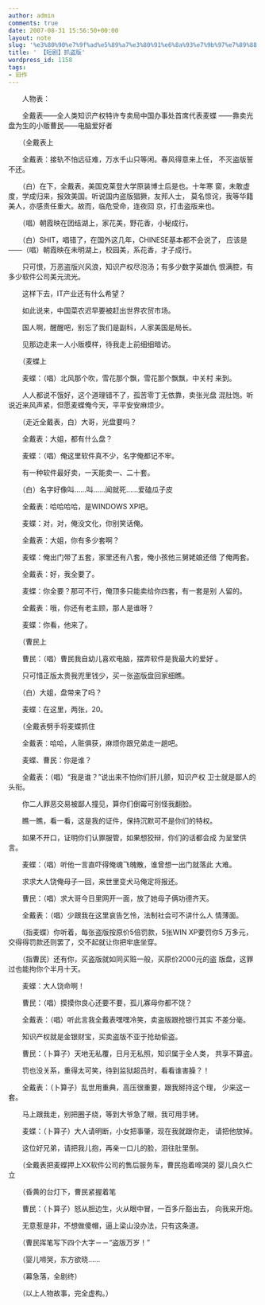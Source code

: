 ```yaml
---
author: admin
comments: true
date: 2007-08-31 15:56:50+00:00
layout: note
slug: '%e3%80%90%e7%9f%ad%e5%89%a7%e3%80%91%e6%8a%93%e7%9b%97%e7%89%88'
title: ' 【短剧】抓盗版'
wordpress_id: 1158
tags:
- 旧作
---
```


　　人物表：

　　全戴表――全人类知识产权特许专卖局中国办事处首席代表麦蝶 ――靠卖光盘为生的小贩曹民――电脑爱好者

　　（全戴表上

　　全戴表：接轨不怕远征难，万水千山只等闲。春风得意来上任， 不灭盗版誓不还。

　　（白）在下，全戴表，美国克莱登大学原装博士后是也。十年寒 窗，未敢虚度，学成归来，报效美国。听说国内盗版猖獗，友邦人士， 莫名惊诧，我等华籍美人，亦感责任重大。故而，临危受命，连夜回 京，打击盗版来也。

　　（唱）朝霞映在团结湖上，家花美，野花香，小秘成行。

　　（白）SHIT，唱错了，在国外这几年，CHINESE基本都不会说了， 应该是――（唱）朝霞映在未明湖上，校园美，系花香，才子成行。

　　只可恨，万恶盗版兴风浪，知识产权尽泡汤；有多少数字英雄仇 恨满腔，有多少软件公司美元流光。

　　这样下去，IT产业还有什么希望？

　　如此说来，中国菜农迟早要被赶出世界农贸市场。

　　国人啊，醒醒吧，别忘了我们是副科，人家美国是局长。

　　见那边走来一人小贩模样，待我走上前细细暗访。

　　（麦蝶上

　　麦蝶：（唱）北风那个吹，雪花那个飘，雪花那个飘飘，中关村 来到。

　　人人都说不饿好，这个道理错不了，孤苦零丁无依靠，卖张光盘 混肚饱。听说近来风声紧，但愿麦蝶俺今天，平平安安麻烦少。

　　（走近全戴表，白）大哥，光盘要吗？

　　全戴表：大姐，都有什么盘？

　　麦蝶：（唱）俺这里软件真不少，名字俺都记不牢。

　　有一种软件最好卖，一天能卖一、二十套。

　　（白）名字好像叫……叫……闻就死……爱磕瓜子皮

　　全戴表：哈哈哈哈，是WINDOWS XP吧。

　　麦蝶：对，对，俺没文化，你别笑话俺。

　　全戴表：大姐，你有多少套啊？

　　麦蝶：俺出门带了五套，家里还有八套，俺小孩他三舅姥娘还借 了俺两套。

　　全戴表：好，我全要了。

　　麦蝶：你全要？那可不行，俺顶多只能卖给你四套，有一套是别 人留的。

　　全戴表：哦，你还有老主顾，那人是谁呀？

　　麦蝶：你看，他来了。

　　（曹民上

　　曹民：（唱）曹民我自幼儿喜欢电脑，摆弄软件是我最大的爱好 。

　　只可惜正版太贵我兜里钱少，买一张盗版盘回家细瞧。

　　（白）大姐，盘带来了吗？

　　麦蝶：在这里，两张，20。

　　（全戴表劈手将麦蝶抓住

　　全戴表：哈哈，人赃俱获，麻烦你跟兄弟走一趟吧。

　　麦蝶、曹民：你是谁？

　　全戴表：（唱）“我是谁？”说出来不怕你们肝儿颤，知识产权 卫士就是鄙人的头衔。

　　你二人罪恶交易被鄙人撞见，算你们倒霉可别怪我翻脸。

　　瞧一瞧，看一看，这是我的证件，保持沉默可不是你们的特权。

　　如果不开口，证明你们认罪服管，如果想狡辩，你们的话都会成 为呈堂供言。

　　麦蝶：（唱）听他一言直吓得俺魂飞魄散，谁曾想一出门就落此 大难。

　　求求大人饶俺母子一回，来世里变犬马俺定将报还。

　　曹民：（唱）求大哥今日里网开一面，放了她母子俩功德齐天。

　　全戴表：（唱）少跟我在这里哀告乞怜，法制社会可不讲什么人 情薄面。

　　（指麦蝶）你听着，每张盗版按原价5倍罚款，5张WIN XP要罚你5 万多元，交得得罚款还则罢了，交不起就让你把牢底坐穿。

　　（指曹民）还有你，买盗版就如同买赃一般，买原价2000元的盗 版盘，这罪过也能拘你个半月十天。

　　麦蝶：大人饶命啊！

　　曹民：（唱）摸摸你良心还要不要，孤儿寡母你都不饶？

　　全戴表：（唱）听此言我全戴表嘿嘿冷笑，卖盗版跟抢银行其实 不差分毫。

　　知识产权就是金银财宝，买卖盗版不亚于抢劫偷盗。

　　曹民：（卜算子）天地无私覆，日月无私照，知识属于全人类， 共享不算盗。

　　罚也没关系，重得太可笑，待到监狱超员时，看看谁害臊？！

　　全戴表：（卜算子）乱世用重典，高压很重要，跟我掰持这个理， 少来这一套。

　　马上跟我走，别把圈子绕，等到大爷急了眼，我可用手铐。

　　麦蝶：（卜算子）大人请明断，小女把事肇，现在我就跟你走， 请把他放掉。

　　这位好兄弟，请把我儿抱，再亲一口儿的脸，泪往肚里倒。

　　（全戴表把麦蝶押上XX软件公司的售后服务车，曹民抱着啼哭的 婴儿良久伫立

　　（昏黄的台灯下，曹民紧握着笔

　　曹民：（卜算子）怒从胆边生，火从眼中冒，一百多斤豁出去， 向我来开炮。

　　无意惹是非，不想做傻帽，逼上梁山没办法，只有这条道。

　　（曹民挥笔写下四个大字－－“盗版万岁！”

　　（婴儿啼哭，东方欲晓……

　　（幕急落，全剧终）

　　（以上人物故事，完全虚构。） 
